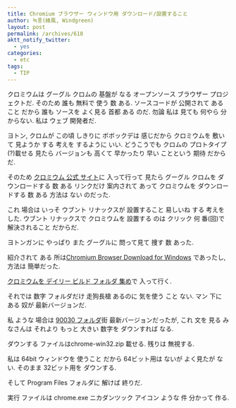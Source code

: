```yaml
---
title: Chromium ブラウザー ウィンドウ用 ダウンロード/設置すること
author: 녹풍(綠風, Windgreen)
layout: post
permalink: /archives/618
aktt_notify_twitter:
  - yes
categories:
  - etc
tags:
  - TIP
---
```

クロミウムは グーグル クロムの 基盤が なる オープンソース ブラウザー プロジェクトだ. そのため 誰も 無料で 使う 数 ある. ソースコードが 公開されて あること だから 誰も ソースを よく見る 首都 ある のだ. 勿論 私は 見ても 何やら 分からない. 私は ウェブ 開発者だ.

ヨトン, クロムが この頃 しきりに ボボックデは 感じだから クロミウムを 敷いて 見ようか する 考えを するように いい. どうこうでも クロムの プロトタイプ(?)載せる 見たら バージョンも 高くて 早かったり 早い ことという 期待 だからだ.

そのため <a target="_top" href="http://www.chromium.org/">クロミウム 公式 サイト</a>に 入って行って 見たら グーグル クロムを ダウンロードする 数 ある リンクだけ 案内されて あって クロミウムを ダウンロードする 数 ある 方法は ない のだった.

これ 場合は いっそ ウブント リナックスが 設置すること 易しいね する 考えを した. ウブント リナックスで クロミウムを 設置する のは クリック 何 番(回)で 解決されること だからだ.

ヨトンガンに やっぱり また グーグルに 問って見て 捜す 数 あった.

紹介されて ある 所は<a target="_top" href="http://ianchanning.wordpress.com/2011/06/14/chromium-browser-download-for-windows/">Chromium Browser Download for Windows</a> であったし, 方法は 簡単だった.

<a target="_top" href="http://commondatastorage.googleapis.com/chromium-browser-continuous/index.html?path=Win/">クロミウムを デイリー ビルド フォルダ 集め</a>で 入って行く.

それでは 数字 フォルダだけ 走狗長槍 あるのに 気を使う こと ない. マン 下に ある 奴が 最新バージョンだ.

私 ような 場合は <a target="_top" href="http://commondatastorage.googleapis.com/chromium-browser-continuous/index.html?path=Win/90030/">90030 フォルダ</a>街 最新バージョンだったが, これ 文を 見る みなさんは それより もっと 大きい 数字を ダウンすれば なる.

ダウンする ファイルはchrome-win32.zip 載せる. 残りは 無視する.

私は 64bit ウィンドウを 使うこと だから 64ビット用は ないが よく見たが ない. そのまま 32ビット用を ダウンする.

そして Program Files フォルダに 解けば 終りだ.

実行 ファイルは chrome.exe ニカダンツック アイコン ような 件 分かって 作る.